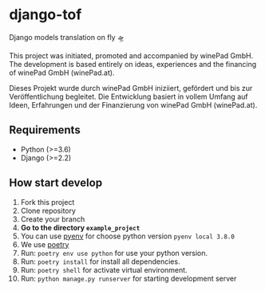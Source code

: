 # django-tof
Django models translation on fly 🛸️

This project was initiated, promoted and accompanied by winePad GmbH. The development is based entirely on ideas, experiences and the financing of winePad GmbH (winePad.at).

Dieses Projekt wurde durch winePad GmbH iniziiert, gefördert und bis zur Veröffentlichung begleitet. Die Entwicklung basiert in vollem Umfang auf Ideen, Erfahrungen und der Finanzierung von winePad GmbH (winePad.at).

## Requirements

- Python (\>=3.6)
- Django (\>=2.2)

## How start develop
1. Fork this project
1. Clone repository
1. Create your branch
1. **Go to the directory `example_project`**
1. You can use [pyenv](https://github.com/pyenv/pyenv) for choose python version `pyenv local 3.8.0`
1. We use [poetry](https://poetry.eustace.io/docs/#installation)
1. Run: `poetry env use python` for use your python version.
1. Run: `poetry install` for install all dependencies.
1. Run: `poetry shell` for activate virtual environment.
1. Run: `python manage.py runserver` for starting development server

